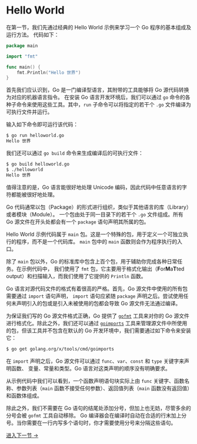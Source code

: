 # Hello World

在第一节，我们先通过经典的 Hello World 示例来学习一个 Go 程序的基本组成及运行方法。
代码如下：

```go
package main

import "fmt"

func main() {
	fmt.Println("Hello 世界")
}
```

首先我们应认识到，Go 是一门编译型语言，其附带的工具能够将 Go 源代码转换为对应的机器语言指令。
在安装 Go 语言开发环境后，我们可以通过 `go` 命令的各种子命令来使用这些工具。其中，`run`
子命令可以将指定的若干个 `.go` 文件编译为可执行文件并运行。

输入如下命令即可运行该代码：

```bash
$ go run helloworld.go
Hello 世界
```

我们还可以通过 `go build` 命令来生成编译后的可执行文件：

```bash
$ go build helloworld.go
$ ./helloworld
Hello 世界
```

值得注意的是，Go 语言能很好地处理 Unicode 编码，因此代码中任意语言的字符都能被很好地处理。

Go 代码通常以包（Package）的形式进行组织，类似于其他语言的库（Library）或者模块（Module）。
一个包由处于同一目录下的若干个 `.go` 文件组成。所有 Go 源文件在开头处都会有一个 `package`
语句声明其所属的包。

Hello World 示例代码属于 `main` 包。这是一个特殊的包，用于定义一个可独立执行的程序，而不是一个代码库。
`main` 包中的 `main` 函数则会作为程序执行的入口。

除了 `main` 包以外，Go 的标准库中包含上百个包，用于辅助你完成各种日常任务。在示例代码中，
我们使用了 `fmt` 包，它主要用于格式化输出（**F**or**M**a**T**ted output）和扫描输入，而我们使用了它提供的
`Println` 函数。

Go 语言对源代码文件的格式有着很高的严格。首先，Go 源文件中使用的所有包需要通过 `import` 语句声明，
`import` 语句应紧随 `package` 声明之后。尝试使用任何未声明引入的包或是引入未被使用的包都会导致 Go
源文件无法通过编译。

为保证我们写的 Go 源文件格式正确，Go 提供了 [`gofmt`](https://golang.org/cmd/gofmt/) 工具来对你的
Go 源文件进行格式化。除此之外，我们还可以通过 [`goimports`](https://godoc.org/golang.org/x/tools/cmd/goimports)
工具来管理源文件中所使用的包，但该工具并不包含在默认的 Go 开发环境中，我们需要通过如下命令来安装它：

```bash
$ go get golang.org/x/tools/cmd/goimports
```

在 `import` 声明之后，Go 源文件可以通过 `func`、`var`、`const` 和 `type` 关键字来声明函数、
变量、常量和类型。Go 语言对这类声明的顺序没有明确要求。

从示例代码中我们可以看到，一个函数声明语句块实际上由 `func` 关键字、函数名称、参数列表（`main`
函数不接受任何参数）、返回值列表（`main` 函数没有返回值）和函数体组成。

除此之外，我们不需要在 Go 语句的结尾处添加分号，但加上也无妨，尽管多余的分号会被 `gofmt` 工具自动移除。
Go 编译器会在编译时自动在合适的行末加上分号。当你需要在一行内写多个语句时，你才需要使用分号来分隔这些语句。

[进入下一节 ->](echo1.md)
